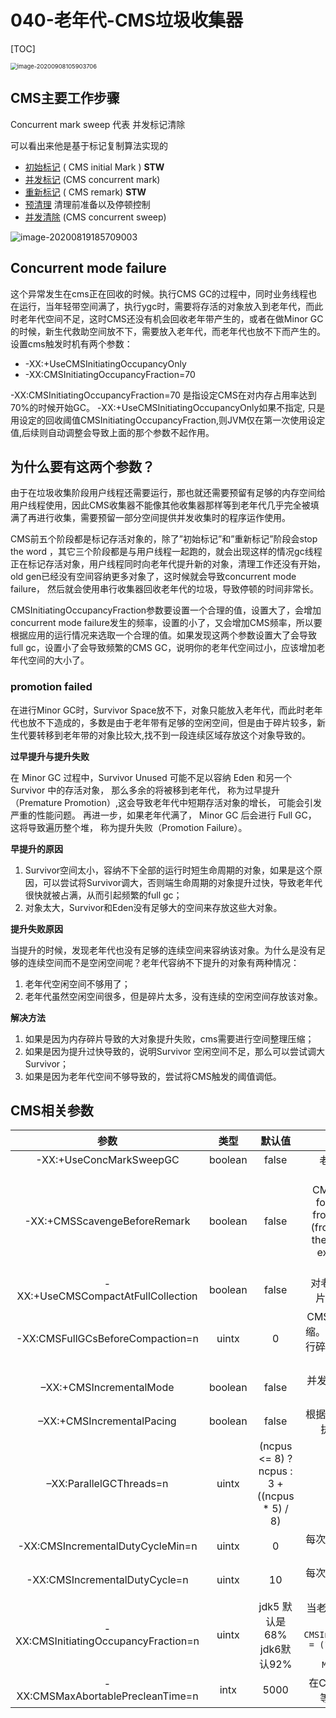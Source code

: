 # 040-老年代-CMS垃圾收集器

[TOC]

<img src="../../../../assets/image-20200908105903706.png" alt="image-20200908105903706" style="zoom:67%;" />

## CMS主要工作步骤

Concurrent mark sweep 代表 并发标记清除

可以看出来他是基于标记复制算法实现的

- [初始标记](#初始标记) ( CMS initial Mark ) **STW** 
- [并发标记](#并发标记) (CMS concurrent mark) 
- [重新标记](#重新标记) ( CMS remark)  **STW**
- [预清理](#预清理) 清理前准备以及停顿控制
- [并发清除](#并发清除) (CMS concurrent sweep)

![image-20200819185709003](../../../../assets/image-20200819185709003.png)

## Concurrent mode failure

这个异常发生在cms正在回收的时候。执行CMS GC的过程中，同时业务线程也在运行，当年轻带空间满了，执行ygc时，需要将存活的对象放入到老年代，而此时老年代空间不足，这时CMS还没有机会回收老年带产生的，或者在做Minor GC的时候，新生代救助空间放不下，需要放入老年代，而老年代也放不下而产生的。
 设置cms触发时机有两个参数：

- -XX:+UseCMSInitiatingOccupancyOnly
- -XX:CMSInitiatingOccupancyFraction=70

-XX:CMSInitiatingOccupancyFraction=70 是指设定CMS在对内存占用率达到70%的时候开始GC。
 -XX:+UseCMSInitiatingOccupancyOnly如果不指定, 只是用设定的回收阈值CMSInitiatingOccupancyFraction,则JVM仅在第一次使用设定值,后续则自动调整会导致上面的那个参数不起作用。

## 为什么要有这两个参数？

由于在垃圾收集阶段用户线程还需要运行，那也就还需要预留有足够的内存空间给用户线程使用，因此CMS收集器不能像其他收集器那样等到老年代几乎完全被填满了再进行收集，需要预留一部分空间提供并发收集时的程序运作使用。

CMS前五个阶段都是标记存活对象的，除了”初始标记”和”重新标记”阶段会stop the word ，其它三个阶段都是与用户线程一起跑的，就会出现这样的情况gc线程正在标记存活对象，用户线程同时向老年代提升新的对象，清理工作还没有开始，old gen已经没有空间容纳更多对象了，这时候就会导致concurrent mode failure， 然后就会使用串行收集器回收老年代的垃圾，导致停顿的时间非常长。

CMSInitiatingOccupancyFraction参数要设置一个合理的值，设置大了，会增加concurrent mode failure发生的频率，设置的小了，又会增加CMS频率，所以要根据应用的运行情况来选取一个合理的值。如果发现这两个参数设置大了会导致full gc，设置小了会导致频繁的CMS GC，说明你的老年代空间过小，应该增加老年代空间的大小了。

### promotion failed

在进行Minor GC时，Survivor Space放不下，对象只能放入老年代，而此时老年代也放不下造成的，多数是由于老年带有足够的空闲空间，但是由于碎片较多，新生代要转移到老年带的对象比较大,找不到一段连续区域存放这个对象导致的。

**过早提升与提升失败**

在 Minor GC 过程中，Survivor Unused 可能不足以容纳 Eden 和另一个 Survivor 中的存活对象， 那么多余的将被移到老年代， 称为过早提升（Premature Promotion）,这会导致老年代中短期存活对象的增长， 可能会引发严重的性能问题。 再进一步，如果老年代满了， Minor GC 后会进行 Full GC， 这将导致遍历整个堆， 称为提升失败（Promotion Failure）。

**早提升的原因**

1. Survivor空间太小，容纳不下全部的运行时短生命周期的对象，如果是这个原因，可以尝试将Survivor调大，否则端生命周期的对象提升过快，导致老年代很快就被占满，从而引起频繁的full gc；
2. 对象太大，Survivor和Eden没有足够大的空间来存放这些大对象。

**提升失败原因**

当提升的时候，发现老年代也没有足够的连续空间来容纳该对象。为什么是没有足够的连续空间而不是空闲空间呢？老年代容纳不下提升的对象有两种情况：

1. 老年代空闲空间不够用了；
2. 老年代虽然空闲空间很多，但是碎片太多，没有连续的空闲空间存放该对象。

**解决方法**

1. 如果是因为内存碎片导致的大对象提升失败，cms需要进行空间整理压缩；
2. 如果是因为提升过快导致的，说明Survivor 空闲空间不足，那么可以尝试调大 Survivor；
3. 如果是因为老年代空间不够导致的，尝试将CMS触发的阈值调低。

## CMS相关参数

|                 参数                 |  类型   |                    默认值                    |                             说明                             |
| :----------------------------------: | :-----: | :------------------------------------------: | :----------------------------------------------------------: |
|       -XX:+UseConcMarkSweepGC        | boolean |                    false                     |                   老年代采用CMS收集器收集                    |
|     -XX:+CMSScavengeBeforeRemark     | boolean |                    false                     | The CMSScavengeBeforeRemark forces scavenge invocation from the CMS-remark phase (from within the VM thread as the CMS-remark operation is executed in the foreground collector). |
|  -XX:+UseCMSCompactAtFullCollection  | boolean |                    false                     |    对老年代进行压缩，可以消除碎片，但是可能会带来性能消耗    |
|   -XX:CMSFullGCsBeforeCompaction=n   |  uintx  |                      0                       | CMS进行n次full gc后进行一次压缩。如果n=0,每次full gc后都会进行碎片压缩。如果n=0,每次full gc后都会进行碎片压缩 |
|       –XX:+CMSIncrementalMode        | boolean |                    false                     |     并发收集递增进行，周期性把cpu资源让给正在运行的应用      |
|      –XX:+CMSIncrementalPacing       | boolean |                    false                     |    根据应用程序的行为自动调整每次执行的垃圾回收任务的数量    |
|       –XX:ParallelGCThreads=n        |  uintx  | (ncpus <= 8) ? ncpus : 3 + ((ncpus * 5) / 8) |                       并发回收线程数量                       |
|   -XX:CMSIncrementalDutyCycleMin=n   |  uintx  |                      0                       |         每次增量回收垃圾的占总垃圾回收任务的最小比例         |
|    -XX:CMSIncrementalDutyCycle=n     |  uintx  |                      10                      |           每次增量回收垃圾的占总垃圾回收任务的比例           |
| -XX:CMSInitiatingOccupancyFraction=n |  uintx  |          jdk5 默认是68% jdk6默认92%          | 当老年代内存使用达到n%,开始回收。`CMSInitiatingOccupancyFraction = (100 - MinHeapFreeRatio) + (CMSTriggerRatio * MinHeapFreeRatio / 100)` |
|  -XX:CMSMaxAbortablePrecleanTime=n   |  intx   |                     5000                     |     在CMS的preclean阶段开始前，等待minor gc的最大时间。      |

